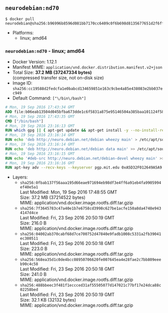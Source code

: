 ## `neurodebian:nd70`

```console
$ docker pull neurodebian@sha256:b96996b8596d081bb7170cc6409c0f6b698d8135677651d2f6ff3dec04c02f6d
```

-	Platforms:
	-	linux; amd64

### `neurodebian:nd70` - linux; amd64

-	Docker Version: 1.12.1
-	Manifest MIME: `application/vnd.docker.distribution.manifest.v2+json`
-	Total Size: **37.2 MB (37247334 bytes)**  
	(compressed transfer size, not on-disk size)
-	Image ID: `sha256:cc19588d2fedcfa1e0babcd134659851e163c9cbe4a85e438083e2bb037ec949`
-	Default Command: `["\/bin\/bash"]`

```dockerfile
# Mon, 19 Sep 2016 17:43:34 GMT
ADD file:b06eab13504d045bfba673dde1c6f5831a875e95146504a385baa101124f58f5 in / 
# Mon, 19 Sep 2016 17:43:35 GMT
CMD ["/bin/bash"]
# Mon, 19 Sep 2016 23:16:13 GMT
RUN which gpg || { apt-get update && apt-get install -y --no-install-recommends gnupg dirmngr && rm -rf /var/lib/apt/lists/*; }
# Mon, 19 Sep 2016 23:16:14 GMT
RUN echo 'deb http://neuro.debian.net/debian wheezy main' > /etc/apt/sources.list.d/neurodebian.sources.list
# Mon, 19 Sep 2016 23:16:14 GMT
RUN echo 'deb http://neuro.debian.net/debian data main' >> /etc/apt/sources.list.d/neurodebian.sources.list
# Mon, 19 Sep 2016 23:16:15 GMT
RUN echo '#deb-src http://neuro.debian.net/debian-devel wheezy main' >> /etc/apt/sources.list.d/neurodebian.sources.list
# Mon, 19 Sep 2016 23:16:16 GMT
RUN apt-key adv --recv-keys --keyserver pgp.mit.edu 0xA5D32F012649A5A9
```

-	Layers:
	-	`sha256:0fbab137f56aaa195d66eae971694eb98df3e4ff6a91eb4fa9905994ef40e5a1`  
		Last Modified: Mon, 19 Sep 2016 17:48:55 GMT  
		Size: 37.2 MB (37214522 bytes)  
		MIME: application/vnd.docker.image.rootfs.diff.tar.gzip
	-	`sha256:7f3645783c47a40e1b7e6758cd3998c627be1acfe150a8da4748e9434147d4ce`  
		Last Modified: Fri, 23 Sep 2016 20:50:19 GMT  
		Size: 216.0 B  
		MIME: application/vnd.docker.image.rootfs.diff.tar.gzip
	-	`sha256:04002ab370cabf68d7ce700752d47840e9fadb1008c5331a2fb39041ec380511`  
		Last Modified: Fri, 23 Sep 2016 20:50:18 GMT  
		Size: 223.0 B  
		MIME: application/vnd.docker.image.rootfs.diff.tar.gzip
	-	`sha256:568ea35d1c0de4bcc08950706620fe007645ea4e28fae2c7bb809eeeb90c4c58`  
		Last Modified: Fri, 23 Sep 2016 20:50:18 GMT  
		Size: 241.0 B  
		MIME: application/vnd.docker.image.rootfs.diff.tar.gzip
	-	`sha256:488bbeec3f481f1eccced31af55505077d147021c77bf17e24dca88c02258bed`  
		Last Modified: Fri, 23 Sep 2016 20:50:19 GMT  
		Size: 32.1 KB (32132 bytes)  
		MIME: application/vnd.docker.image.rootfs.diff.tar.gzip
